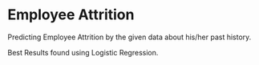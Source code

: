 # Employee Attrition

Predicting Employee Attrition by the given data about his/her past history.

Best Results found using Logistic Regression.
